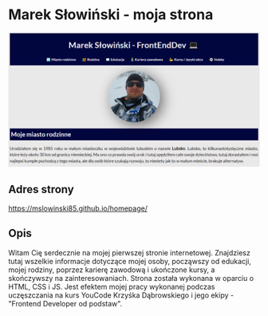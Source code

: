 # Marek Słowiński - moja strona

![Screen shot page](https://github.com/mslowinski85/homepage/blob/main/images/screen-shot.png)

## Adres strony

https://mslowinski85.github.io/homepage/

## Opis

Witam Cię serdecznie na mojej pierwszej stronie internetowej. Znajdziesz tutaj wszelkie informacje dotyczące mojej osoby, począwszy od edukacji, mojej rodziny, poprzez karierę zawodową i ukończone kursy, a skończywszy na zainteresowaniach. Strona została wykonana w oparciu o HTML, CSS i JS. Jest efektem mojej pracy wykonanej podczas uczęszczania na kurs YouCode Krzyśka Dąbrowskiego i jego ekipy - "Frontend Developer od podstaw".


